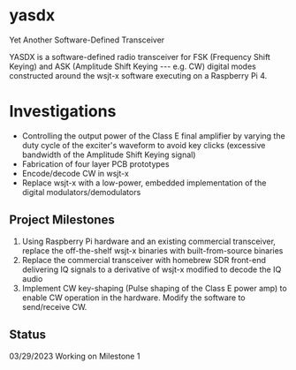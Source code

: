 # yasdx
 Yet Another Software-Defined Transceiver
 
YASDX is a software-defined radio transceiver for FSK (Frequency Shift Keying) and ASK (Amplitude Shift Keying --- e.g. CW) digital modes constructed around the wsjt-x software executing on a Raspberry Pi 4.
 
 # Investigations
 * Controlling the output power of the Class E final amplifier by varying the duty cycle of the exciter's waveform to avoid key clicks (excessive bandwidth of the Amplitude Shift Keying signal)
 * Fabrication of four layer PCB prototypes
 * Encode/decode CW in wsjt-x
 * Replace wsjt-x with a low-power, embedded implementation of the digital modulators/demodulators
 
 ## Project Milestones
 1. Using Raspberry Pi hardware and an existing commercial transceiver, replace the off-the-shelf wsjt-x binaries with built-from-source binaries 
 1. Replace the commercial transceiver with homebrew SDR front-end delivering IQ signals to a derivative of wsjt-x modified to decode the IQ audio
 1. Implement CW key-shaping (Pulse shaping of the Class E power amp) to enable CW operation in the hardware.  Modify the software to send/receive CW.
 
 ## Status
03/29/2023 Working on Milestone 1

